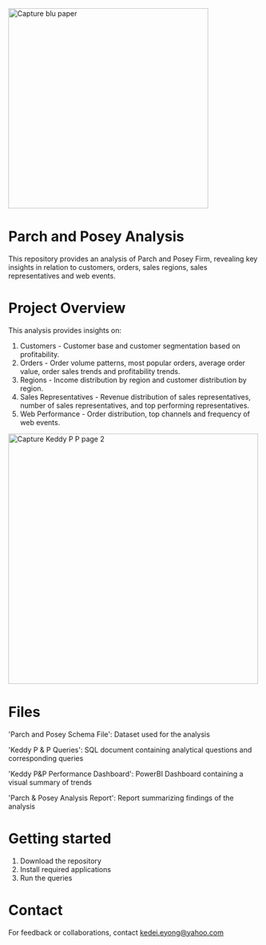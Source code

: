 
<img width="400" alt="Capture blu paper" src="https://github.com/user-attachments/assets/d9f0c30e-0b7a-412a-a694-2477dc0e7488" />



# Parch and Posey Analysis
This repository provides an analysis of Parch and Posey Firm, revealing key insights in relation to customers, orders, sales regions, sales representatives and web events.

# Project Overview
This analysis provides insights on:
1. Customers - Customer base and customer segmentation based on profitability.
2. Orders - Order volume patterns, most popular orders, average order value, order sales trends and profitability trends.
3. Regions - Income distribution by region and customer distribution by region.
4. Sales Representatives - Revenue distribution of sales representatives, number of sales representatives, and top performing representatives.
5. Web Performance - Order distribution, top channels and frequency of web events.







<img width="500" alt="Capture Keddy P   P page 2" src="https://github.com/user-attachments/assets/bc7d76c2-3553-41c2-ac5a-61e71d98c0f3" />

# Files
'Parch and Posey Schema File': Dataset used for the analysis

'Keddy P & P Queries': SQL document containing analytical questions and corresponding queries

'Keddy P&P Performance Dashboard': PowerBI Dashboard containing a visual summary of trends

'Parch & Posey Analysis Report': Report summarizing findings of the analysis

# Getting started
1. Download the repository
2. Install required applications
3. Run the queries

# Contact
For feedback or collaborations, contact kedei.eyong@yahoo.com

